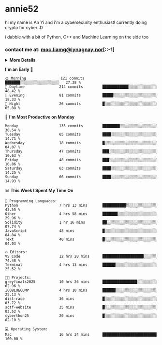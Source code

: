 # annie52 

hi my name is An Yi and i'm a cybersecurity enthusiast!
currently doing crypto for cyber :D

i dabble with a bit of Python, C++ and Machine Learning on the side too

<!--
![trophy](https://github-profile-trophy.vercel.app/?username=yanganyi&theme=discord&no-frame=true&no-bg=false&margin-w=4&row=1)
-->

### contact me at: moc.liamg@iynagnay.nor[::-1] 

<details>
<summary>
  <strong>More Details</strong>
</summary>
<br/>

**main langs**

![Python](https://img.shields.io/badge/-Python-black?style=for-the-badge&logo=python)
![C++](https://img.shields.io/badge/-C%2B%2B-black?style=for-the-badge&logo=c%2B%2B)
![Swift](https://img.shields.io/badge/-Swift-black?style=for-the-badge&logo=swift)

**dev envs**

![VSCode](https://img.shields.io/badge/-VS_Code-black?style=for-the-badge&logo=visualstudiocode)
![Figma](https://img.shields.io/badge/-Figma-black?style=for-the-badge&logo=figma)
![XCode](https://img.shields.io/badge/-XCode-black?style=for-the-badge&logo=xcode)
![Github](https://img.shields.io/badge/-Github-black?style=for-the-badge&logo=github)

**browsers**

![Arc Browser](https://img.shields.io/badge/-Arc-black?style=for-the-badge&logo=arc)
![Opera GX](https://img.shields.io/badge/-Opera_GX-black?style=for-the-badge&logo=operagx)
![Firefox](https://img.shields.io/badge/-Firefox-black?style=for-the-badge&logo=firefox)

**devices**

![macOS](https://img.shields.io/badge/-macOS-black?style=for-the-badge&logo=macos)
![Kali Linux](https://img.shields.io/badge/-Kali-black?style=for-the-badge&logo=kalilinux)
![Windows](https://img.shields.io/badge/-Windows-black?style=for-the-badge&logo=windows11)
![Android](https://img.shields.io/badge/-Android-black?style=for-the-badge&logo=android)

</details>

<!--START_SECTION:waka-->
**I'm an Early 🐤** 

```text
🌞 Morning                121 commits         ███████░░░░░░░░░░░░░░░░░░   27.38 % 
🌆 Daytime                214 commits         ████████████░░░░░░░░░░░░░   48.42 % 
🌃 Evening                81 commits          █████░░░░░░░░░░░░░░░░░░░░   18.33 % 
🌙 Night                  26 commits          █░░░░░░░░░░░░░░░░░░░░░░░░   05.88 % 
```
📅 **I'm Most Productive on Monday** 

```text
Monday                   135 commits         ████████░░░░░░░░░░░░░░░░░   30.54 % 
Tuesday                  65 commits          ████░░░░░░░░░░░░░░░░░░░░░   14.71 % 
Wednesday                18 commits          █░░░░░░░░░░░░░░░░░░░░░░░░   04.07 % 
Thursday                 47 commits          ███░░░░░░░░░░░░░░░░░░░░░░   10.63 % 
Friday                   48 commits          ███░░░░░░░░░░░░░░░░░░░░░░   10.86 % 
Saturday                 63 commits          ████░░░░░░░░░░░░░░░░░░░░░   14.25 % 
Sunday                   66 commits          ████░░░░░░░░░░░░░░░░░░░░░   14.93 % 
```


📊 **This Week I Spent My Time On** 

```text
💬 Programming Languages: 
Python                   7 hrs 13 mins       ███████████░░░░░░░░░░░░░░   43.55 % 
Other                    4 hrs 58 mins       ███████░░░░░░░░░░░░░░░░░░   29.96 % 
Solidity                 1 hr 16 mins        ██░░░░░░░░░░░░░░░░░░░░░░░   07.74 % 
JavaScript               48 mins             █░░░░░░░░░░░░░░░░░░░░░░░░   04.84 % 
Text                     40 mins             █░░░░░░░░░░░░░░░░░░░░░░░░   04.03 % 

🔥 Editors: 
VS Code                  12 hrs 20 mins      ███████████████████░░░░░░   74.48 % 
Terminal                 4 hrs 13 mins       ██████░░░░░░░░░░░░░░░░░░░   25.52 % 

🐱‍💻 Projects: 
greyfinals2025           10 hrs 26 mins      ████████████████░░░░░░░░░   62.96 % 
ICOBLUECOMP              4 hrs 10 mins       ██████░░░░░░░░░░░░░░░░░░░   25.13 % 
dist-race                36 mins             █░░░░░░░░░░░░░░░░░░░░░░░░   03.72 % 
sctf-website             35 mins             █░░░░░░░░░░░░░░░░░░░░░░░░   03.52 % 
cyberthon25              20 mins             █░░░░░░░░░░░░░░░░░░░░░░░░   02.10 % 

💻 Operating System: 
Mac                      16 hrs 34 mins      █████████████████████████   100.00 % 
```


<!--END_SECTION:waka-->

<!--
## a little background

- I am currently studying at [Hwa Chong Junior College](https://www.hci.edu.sg/), subject combi P CP M E
- Currently doing CTFs and [Leetcode](https://leetcode.com/) daily challenges
- Fluent in English and Chinese, learning Russian and Indonesian

<a href="">
  <img align="centre" src="https://github-readme-stats.vercel.app/api?username=yanganyi&count_private=true&include_all_commits=true&show_icons=true&title_color=007bff&text_color=e7e7e7&icon_color=007bff&bg_color=171c28" />
<a />
-->



<!--
![Top Langs](https://github-readme-stats.vercel.app/api/top-langs/?username=yanganyi&layout=compact&title_color=007bff&text_color=e7e7e7&icon_color=007bff&bg_color=171c28)
-->

<!--
**yanganyi/yanganyi** is a ✨ _special_ ✨ repository because its `README.md` (this file) appears on your GitHub profile.

Here are some ideas to get you started:

- 🔭 I’m currently working on ...
- 🌱 I’m currently learning ...
- 👯 I’m looking to collaborate on ...
- 🤔 I’m looking for help with ...
- 💬 Ask me about ...
- 📫 How to reach me: ...
- 😄 Pronouns: ...
- ⚡ Fun fact: ...
-->
